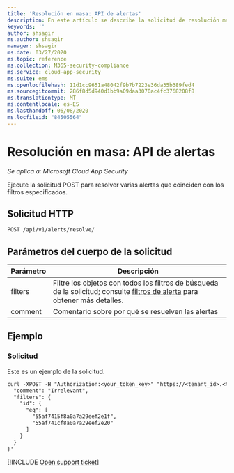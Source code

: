 ```yaml
---
title: 'Resolución en masa: API de alertas'
description: En este artículo se describe la solicitud de resolución masiva en la API de alertas de Cloud App Security.
keywords: ''
author: shsagir
ms.author: shsagir
manager: shsagir
ms.date: 03/27/2020
ms.topic: reference
ms.collection: M365-security-compliance
ms.service: cloud-app-security
ms.suite: ems
ms.openlocfilehash: 11d1cc9651a48042f9b7b7223e36da35b389fed4
ms.sourcegitcommit: 286f8d5d940d1bb9a09daa3070ac4fc3768208f8
ms.translationtype: MT
ms.contentlocale: es-ES
ms.lasthandoff: 06/08/2020
ms.locfileid: "84505564"
---
```

# <a name="bulk-resolve---alerts-api"></a>Resolución en masa: API de alertas

*Se aplica a: Microsoft Cloud App Security*

Ejecute la solicitud POST para resolver varias alertas que coinciden con los filtros especificados.

## <a name="http-request"></a>Solicitud HTTP

```rest
POST /api/v1/alerts/resolve/
```

## <a name="request-body-parameters"></a>Parámetros del cuerpo de la solicitud

| Parámetro | Descripción |
| --- | --- |
| filters | Filtre los objetos con todos los filtros de búsqueda de la solicitud; consulte [filtros de alerta](api-alerts.md#filters) para obtener más detalles. |
| comment | Comentario sobre por qué se resuelven las alertas |

## <a name="example"></a>Ejemplo

### <a name="request"></a>Solicitud

Este es un ejemplo de la solicitud.

```rest
curl -XPOST -H "Authorization:<your_token_key>" "https://<tenant_id>.<tenant_region>.contoso.com/api/v1/alerts/resolve" -d '{
  "comment": "Irrelevant",
  "filters": {
    "id": {
      "eq": [
        "55af7415f8a0a7a29eef2e1f",
        "55af741cf8a0a7a29eef2e20"
      ]
    }
  }
}'
```

[!INCLUDE [Open support ticket](includes/support.md)]
